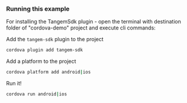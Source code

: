 ### Running this example

For installing the TangemSdk plugin - open the terminal with destination folder of "cordova-demo" project and execute cli commands:

Add the `tangem-sdk` plugin to the project
```bash
cordova plugin add tangem-sdk
```

Add a platform to the project
```bash
cordova platform add android|ios
```

Run it!
```bash
cordova run android|ios
```
